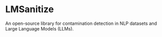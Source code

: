 # LMSanitize
An open-source library for contamination detection in NLP datasets and Large Language Models (LLMs).
